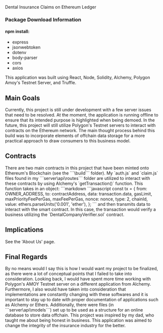 Dental Insurance Claims on Ethereum Ledger

<h3>Package Download Information</h3>
<h4>npm install:</h4>
<ul>
  <li>express</li>
  <li>jsonwebtoken</li>
  <li>dotenv</li>
  <li>body-parser</li>
  <li>cors</li>
  <li>axios</li>
</ul>
<p>This application was built using React, Node, Solidity, Alchemy, Polygon Amoy's Testnet Server, and Truffle.</p>
<h2>Main Goals</h2>
<p>Currently, this project is still under development with a few server issues that need to be resolved. At the moment, the application is running offline to ensure that its intended purpose is highlighted when being demoed. In the future, this project will still utilize Polygon's Testnet servers to interact with contracts on the Ethereum network. The main thought process behind this build was to incorporate elements of offchain data storage for a more practical approach to draw consumers to this business model.</p>
<h2>Contracts</h2>
<p>There are two main contracts in this project that have been minted onto Ethereum's Blockchain (see the ```\build``` folder). My `auth.js` and `claim.js` files found in my ```server\api\routes``` folder are utilized to interact with these contracts by using Alchemy's `getTransaction()` function. This function takes in an object:
```markdown
```javascript
const tx = {
    from: OWNER_ADDRESS,
    to: contractAddress,
    data: transaction.data,
    gasLimit,
    maxPriorityFeePerGas,
    maxFeePerGas,
    nonce: nonce,
    type: 2,
    chainId,
    value: ethers.parseUnits('0.001', 'ether'),
};
```
and then transmits data to interact with the smart contract. In this case, the transaction would verify a business utilizing the `DentalCompanyVerifier.sol` contract.</p>
<h2>Implications</h2>
<p>See the 'About Us' page.</p>
<h2>Final Regards</h2>
<p>By no means would I say this is how I would want my project to be finalized, as there were a lot of conceptual points that I failed to take into consideration. Looking back, I would have spent more time working with Polygon's AMOY Testnet server on a different application from Alchemy. Furthermore, I also would have taken into consideration that implementations are constantly changing with these softwares and it is important to stay up to date with proper documentation of applications such as Alchemy or Ethers. Additionally, there were files (in ```server\api\models```) set up to be used as a structure for an online database to store data offchain. This project was inspired by my dad, who taught me about being honest in business. This application was aimed to change the integrity of the insurance industry for the better.</p>
